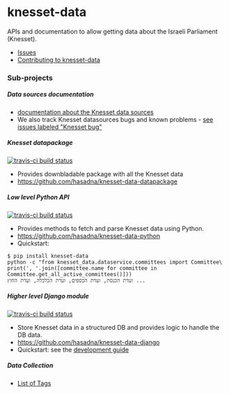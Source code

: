 # knesset-data

APIs and documentation to allow getting data about the Israeli Parliament (Knesset).

* [Issues](https://github.com/hasadna/knesset-dataservice/issues)
* [Contributing to knesset-data](CONTRIBUTING.md)

### Sub-projects

##### Data sources documentation

* [documentation about the Knesset data sources](/docs/DataSources.md)
* We also track Knesset datasources bugs and known problems - [see issues labeled "Knesset bug"](https://github.com/hasadna/knesset-data/issues?q=is%3Aissue+is%3Aopen+label%3A%22Knesset+bug%22)

##### Knesset datapackage

[![travis-ci build status](https://travis-ci.org/hasadna/knesset-data-datapackage.svg)](https://travis-ci.org/hasadna/knesset-data-datapackage)

* Provides downbladable package with all the Knesset data
* https://github.com/hasadna/knesset-data-datapackage

##### Low level Python API

[![travis-ci build status](https://travis-ci.org/hasadna/knesset-data-python.svg)](https://travis-ci.org/hasadna/knesset-data-python)

* Provides methods to fetch and parse Knesset data using Python.
* https://github.com/hasadna/knesset-data-python
* Quickstart:
```
$ pip install knesset-data
python -c "from knesset_data.dataservice.committees import Committee\
print(', '.join([committee.name for committee in Committee.get_all_active_committees()]))
ועדת הכנסת, ועדת הכספים, ועדת הכלכלה, ועדת החוץ ...
```

##### Higher level Django module

[![travis-ci build status](https://travis-ci.org/hasadna/knesset-data-django.svg)](https://travis-ci.org/hasadna/knesset-data-django)

* Store Knesset data in a structured DB and provides logic to handle the DB data.
* https://github.com/hasadna/knesset-data-django
* Quickstart: see the [development guide](https://github.com/hasadna/knesset-data-django/blob/master/DEVELOPMENT.md)

##### Data Collection
* [List of Tags](https://docs.google.com/spreadsheets/d/1ybUEwQCXOF0eSqOidgu6WcUzx4h9AnAUWP-umqBlX2w/edit?usp=sharing)
